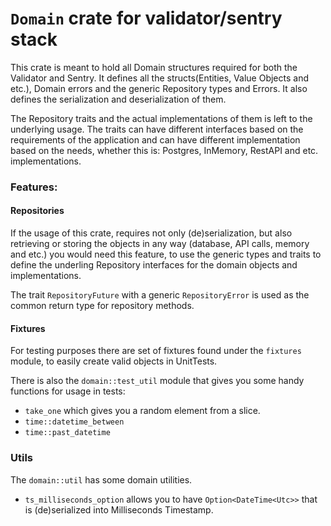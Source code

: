 # `Domain` crate for validator/sentry stack

This crate is meant to hold all Domain structures required for both the Validator and Sentry.
It defines all the structs(Entities, Value Objects and etc.), Domain errors and the generic Repository
types and Errors.
It also defines the serialization and deserialization of them.

The Repository traits and the actual implementations of them is left to the underlying usage.
The traits can have different interfaces based on the requirements of the application and can have
different implementation based on the needs, whether this is: Postgres, InMemory, RestAPI and etc. implementations.

### Features:

#### Repositories

If the usage of this crate, requires not only (de)serialization, but also retrieving or storing
the objects in any way (database, API calls, memory and etc.) you would need this feature, to use
the generic types and traits to define the underling Repository interfaces for the domain objects
and implementations.

The trait `RepositoryFuture` with a generic `RepositoryError` is used as the common return type for
repository methods.

#### Fixtures

For testing purposes there are set of fixtures found under the `fixtures` module,
to easily create valid objects in UnitTests.

There is also the `domain::test_util` module that gives you some handy functions
for usage in tests:

- `take_one` which gives you a random element from a slice.
- `time::datetime_between`
- `time::past_datetime`

### Utils

The `domain::util` has some domain utilities.

- `ts_milliseconds_option` allows you to have `Option<DateTime<Utc>>` that is
(de)serialized into Milliseconds Timestamp.
